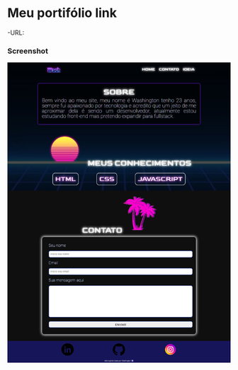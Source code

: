# Meu portifólio link

-URL: [](https://washinho1.github.io/portifolio/)

### Screenshot

![](./FireShot%20Capture%20-%20Wash%20-%20portifolio.png)



